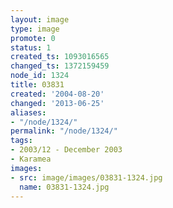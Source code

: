 ```yaml
---
layout: image
type: image
promote: 0
status: 1
created_ts: 1093016565
changed_ts: 1372159459
node_id: 1324
title: 03831
created: '2004-08-20'
changed: '2013-06-25'
aliases:
- "/node/1324/"
permalink: "/node/1324/"
tags:
- 2003/12 - December 2003
- Karamea
images:
- src: image/images/03831-1324.jpg
  name: 03831-1324.jpg
---
```


